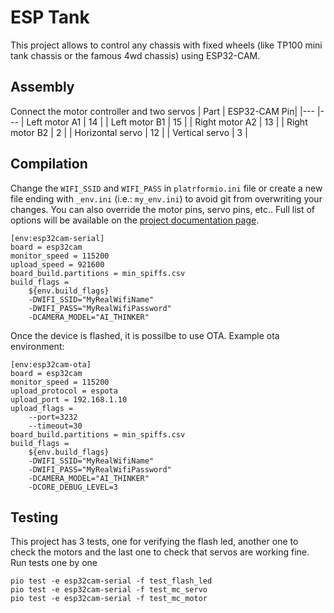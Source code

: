 # ESP Tank
This project allows to control any chassis with fixed wheels (like TP100 mini tank chassis or the famous 4wd chassis) using ESP32-CAM.

## Assembly
Connect the motor controller and two servos
| Part | ESP32-CAM Pin|
|---   |---
| Left motor A1     | 14 |
| Left motor B1     | 15 |
| Right motor A2    | 13 |
| Right motor B2    | 2  |
| Horizontal servo  | 12 |
| Vertical servo    | 3  |

## Compilation
Change the `WIFI_SSID` and `WIFI_PASS` in `platrformio.ini` file or create a new file ending with `_env.ini` (i.e.: `my_env.ini`) to avoid git from overwriting your changes. You can also override the motor pins, servo pins, etc.. Full list of options will be available on the [project documentation page](https://chmutoff.github.io/esp-tank/).
```
[env:esp32cam-serial]
board = esp32cam
monitor_speed = 115200
upload_speed = 921600
board_build.partitions = min_spiffs.csv
build_flags =
    ${env.build_flags}
    -DWIFI_SSID="MyRealWifiName"
    -DWIFI_PASS="MyRealWifiPassword"
    -DCAMERA_MODEL="AI_THINKER"
```
Once the device is flashed, it is possilbe to use OTA. Example ota environment:
```
[env:esp32cam-ota]
board = esp32cam
monitor_speed = 115200
upload_protocol = espota
upload_port = 192.168.1.10
upload_flags =
    --port=3232
    --timeout=30
board_build.partitions = min_spiffs.csv
build_flags =
    ${env.build_flags}
    -DWIFI_SSID="MyRealWifiName"
    -DWIFI_PASS="MyRealWifiPassword"
    -DCAMERA_MODEL="AI_THINKER"
    -DCORE_DEBUG_LEVEL=3
```
## Testing
This project has 3 tests, one for verifying the flash led, another one to check the motors and the last one to check that servos are working fine.
Run tests one by one
```
pio test -e esp32cam-serial -f test_flash_led
pio test -e esp32cam-serial -f test_mc_servo
pio test -e esp32cam-serial -f test_mc_motor
```
